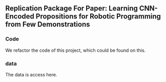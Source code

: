 ## Replication Package For Paper: Learning CNN-Encoded Propositions for Robotic Programming from Few Demonstrations

### Code
We refactor the code of this project, which could be found on this.

### data
The data is access here.
